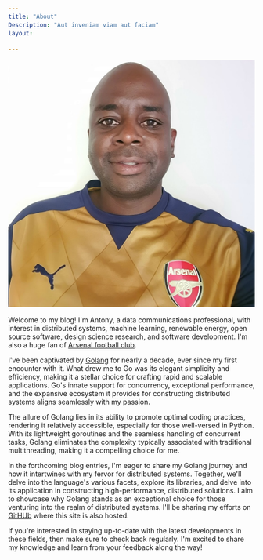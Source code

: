 ```yaml
---
title: "About"
Description: "Aut inveniam viam aut faciam"
layout: 
    
---
```


![Antony Mapfumo](/img/ants-golden-arsenal.jpg#floatleft "Antony Mapfumo")

Welcome to my blog! I'm Antony, a data communications professional, with interest in distributed systems, machine learning, renewable energy, open source software, design science research, and software development. I'm also a huge fan of [Arsenal football club](https://www.arsenal.com/).

I've been captivated by [Golang](http://golang.org) for nearly a decade, ever since my first encounter with it. What drew me to Go was its elegant simplicity and efficiency, making it a stellar choice for crafting rapid and scalable applications. Go's innate support for concurrency, exceptional performance, and the expansive ecosystem it provides for constructing distributed systems aligns seamlessly with my passion.

The allure of Golang lies in its ability to promote optimal coding practices, rendering it relatively accessible, especially for those well-versed in Python. With its lightweight goroutines and the seamless handling of concurrent tasks, Golang eliminates the complexity typically associated with traditional multithreading, making it a compelling choice for me.

In the forthcoming blog entries, I'm eager to share my Golang journey and how it intertwines with my fervor for distributed systems. Together, we'll delve into the language's various facets, explore its libraries, and delve into its application in constructing high-performance, distributed solutions. I aim to showcase why Golang stands as an exceptional choice for those venturing into the realm of distributed systems. I'll be sharing my efforts on [GitHUb](https://github.com/mapfumo) where this site is also hosted.

If you're interested in staying up-to-date with the latest developments in these fields, then make sure to check back regularly. I'm excited to share my knowledge and learn from your feedback along the way!
